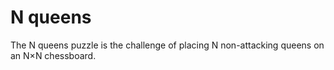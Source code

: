 # N queens

The N queens puzzle is the challenge of placing N non-attacking queens on an N×N chessboard.
